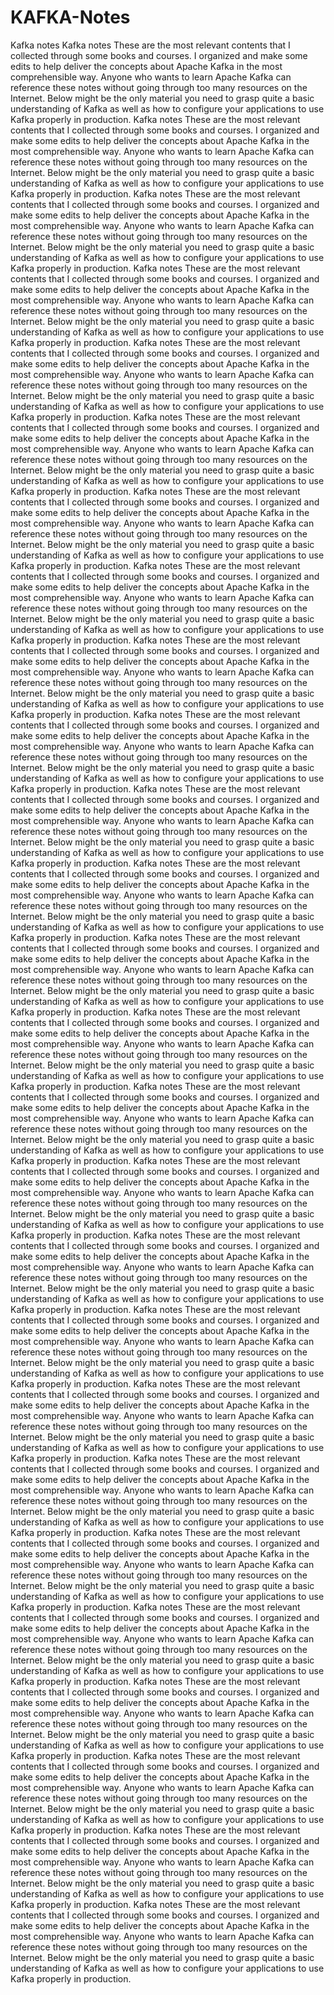 # KAFKA-Notes
Kafka notes
Kafka notes
These are the most relevant contents that I collected through some books and courses. I organized and make some edits to help deliver the concepts about Apache Kafka in the most comprehensible way. Anyone who wants to learn Apache Kafka can reference these notes without going through too many resources on the Internet. Below might be the only material you need to grasp quite a basic understanding of Kafka as well as how to configure your applications to use Kafka properly in production.
Kafka notes
These are the most relevant contents that I collected through some books and courses. I organized and make some edits to help deliver the concepts about Apache Kafka in the most comprehensible way. Anyone who wants to learn Apache Kafka can reference these notes without going through too many resources on the Internet. Below might be the only material you need to grasp quite a basic understanding of Kafka as well as how to configure your applications to use Kafka properly in production.
Kafka notes
These are the most relevant contents that I collected through some books and courses. I organized and make some edits to help deliver the concepts about Apache Kafka in the most comprehensible way. Anyone who wants to learn Apache Kafka can reference these notes without going through too many resources on the Internet. Below might be the only material you need to grasp quite a basic understanding of Kafka as well as how to configure your applications to use Kafka properly in production.
Kafka notes
These are the most relevant contents that I collected through some books and courses. I organized and make some edits to help deliver the concepts about Apache Kafka in the most comprehensible way. Anyone who wants to learn Apache Kafka can reference these notes without going through too many resources on the Internet. Below might be the only material you need to grasp quite a basic understanding of Kafka as well as how to configure your applications to use Kafka properly in production.
Kafka notes
These are the most relevant contents that I collected through some books and courses. I organized and make some edits to help deliver the concepts about Apache Kafka in the most comprehensible way. Anyone who wants to learn Apache Kafka can reference these notes without going through too many resources on the Internet. Below might be the only material you need to grasp quite a basic understanding of Kafka as well as how to configure your applications to use Kafka properly in production.
Kafka notes
These are the most relevant contents that I collected through some books and courses. I organized and make some edits to help deliver the concepts about Apache Kafka in the most comprehensible way. Anyone who wants to learn Apache Kafka can reference these notes without going through too many resources on the Internet. Below might be the only material you need to grasp quite a basic understanding of Kafka as well as how to configure your applications to use Kafka properly in production.
Kafka notes
These are the most relevant contents that I collected through some books and courses. I organized and make some edits to help deliver the concepts about Apache Kafka in the most comprehensible way. Anyone who wants to learn Apache Kafka can reference these notes without going through too many resources on the Internet. Below might be the only material you need to grasp quite a basic understanding of Kafka as well as how to configure your applications to use Kafka properly in production.
Kafka notes
These are the most relevant contents that I collected through some books and courses. I organized and make some edits to help deliver the concepts about Apache Kafka in the most comprehensible way. Anyone who wants to learn Apache Kafka can reference these notes without going through too many resources on the Internet. Below might be the only material you need to grasp quite a basic understanding of Kafka as well as how to configure your applications to use Kafka properly in production.
Kafka notes
These are the most relevant contents that I collected through some books and courses. I organized and make some edits to help deliver the concepts about Apache Kafka in the most comprehensible way. Anyone who wants to learn Apache Kafka can reference these notes without going through too many resources on the Internet. Below might be the only material you need to grasp quite a basic understanding of Kafka as well as how to configure your applications to use Kafka properly in production.
Kafka notes
These are the most relevant contents that I collected through some books and courses. I organized and make some edits to help deliver the concepts about Apache Kafka in the most comprehensible way. Anyone who wants to learn Apache Kafka can reference these notes without going through too many resources on the Internet. Below might be the only material you need to grasp quite a basic understanding of Kafka as well as how to configure your applications to use Kafka properly in production.
Kafka notes
These are the most relevant contents that I collected through some books and courses. I organized and make some edits to help deliver the concepts about Apache Kafka in the most comprehensible way. Anyone who wants to learn Apache Kafka can reference these notes without going through too many resources on the Internet. Below might be the only material you need to grasp quite a basic understanding of Kafka as well as how to configure your applications to use Kafka properly in production.
Kafka notes
These are the most relevant contents that I collected through some books and courses. I organized and make some edits to help deliver the concepts about Apache Kafka in the most comprehensible way. Anyone who wants to learn Apache Kafka can reference these notes without going through too many resources on the Internet. Below might be the only material you need to grasp quite a basic understanding of Kafka as well as how to configure your applications to use Kafka properly in production.
Kafka notes
These are the most relevant contents that I collected through some books and courses. I organized and make some edits to help deliver the concepts about Apache Kafka in the most comprehensible way. Anyone who wants to learn Apache Kafka can reference these notes without going through too many resources on the Internet. Below might be the only material you need to grasp quite a basic understanding of Kafka as well as how to configure your applications to use Kafka properly in production.
Kafka notes
These are the most relevant contents that I collected through some books and courses. I organized and make some edits to help deliver the concepts about Apache Kafka in the most comprehensible way. Anyone who wants to learn Apache Kafka can reference these notes without going through too many resources on the Internet. Below might be the only material you need to grasp quite a basic understanding of Kafka as well as how to configure your applications to use Kafka properly in production.
Kafka notes
These are the most relevant contents that I collected through some books and courses. I organized and make some edits to help deliver the concepts about Apache Kafka in the most comprehensible way. Anyone who wants to learn Apache Kafka can reference these notes without going through too many resources on the Internet. Below might be the only material you need to grasp quite a basic understanding of Kafka as well as how to configure your applications to use Kafka properly in production.
Kafka notes
These are the most relevant contents that I collected through some books and courses. I organized and make some edits to help deliver the concepts about Apache Kafka in the most comprehensible way. Anyone who wants to learn Apache Kafka can reference these notes without going through too many resources on the Internet. Below might be the only material you need to grasp quite a basic understanding of Kafka as well as how to configure your applications to use Kafka properly in production.
Kafka notes
These are the most relevant contents that I collected through some books and courses. I organized and make some edits to help deliver the concepts about Apache Kafka in the most comprehensible way. Anyone who wants to learn Apache Kafka can reference these notes without going through too many resources on the Internet. Below might be the only material you need to grasp quite a basic understanding of Kafka as well as how to configure your applications to use Kafka properly in production.
Kafka notes
These are the most relevant contents that I collected through some books and courses. I organized and make some edits to help deliver the concepts about Apache Kafka in the most comprehensible way. Anyone who wants to learn Apache Kafka can reference these notes without going through too many resources on the Internet. Below might be the only material you need to grasp quite a basic understanding of Kafka as well as how to configure your applications to use Kafka properly in production.
Kafka notes
These are the most relevant contents that I collected through some books and courses. I organized and make some edits to help deliver the concepts about Apache Kafka in the most comprehensible way. Anyone who wants to learn Apache Kafka can reference these notes without going through too many resources on the Internet. Below might be the only material you need to grasp quite a basic understanding of Kafka as well as how to configure your applications to use Kafka properly in production.
Kafka notes
These are the most relevant contents that I collected through some books and courses. I organized and make some edits to help deliver the concepts about Apache Kafka in the most comprehensible way. Anyone who wants to learn Apache Kafka can reference these notes without going through too many resources on the Internet. Below might be the only material you need to grasp quite a basic understanding of Kafka as well as how to configure your applications to use Kafka properly in production.
Kafka notes
These are the most relevant contents that I collected through some books and courses. I organized and make some edits to help deliver the concepts about Apache Kafka in the most comprehensible way. Anyone who wants to learn Apache Kafka can reference these notes without going through too many resources on the Internet. Below might be the only material you need to grasp quite a basic understanding of Kafka as well as how to configure your applications to use Kafka properly in production.
Kafka notes
These are the most relevant contents that I collected through some books and courses. I organized and make some edits to help deliver the concepts about Apache Kafka in the most comprehensible way. Anyone who wants to learn Apache Kafka can reference these notes without going through too many resources on the Internet. Below might be the only material you need to grasp quite a basic understanding of Kafka as well as how to configure your applications to use Kafka properly in production.
Kafka notes
These are the most relevant contents that I collected through some books and courses. I organized and make some edits to help deliver the concepts about Apache Kafka in the most comprehensible way. Anyone who wants to learn Apache Kafka can reference these notes without going through too many resources on the Internet. Below might be the only material you need to grasp quite a basic understanding of Kafka as well as how to configure your applications to use Kafka properly in production.
Kafka notes
These are the most relevant contents that I collected through some books and courses. I organized and make some edits to help deliver the concepts about Apache Kafka in the most comprehensible way. Anyone who wants to learn Apache Kafka can reference these notes without going through too many resources on the Internet. Below might be the only material you need to grasp quite a basic understanding of Kafka as well as how to configure your applications to use Kafka properly in production.
Kafka notes
These are the most relevant contents that I collected through some books and courses. I organized and make some edits to help deliver the concepts about Apache Kafka in the most comprehensible way. Anyone who wants to learn Apache Kafka can reference these notes without going through too many resources on the Internet. Below might be the only material you need to grasp quite a basic understanding of Kafka as well as how to configure your applications to use Kafka properly in production.
Kafka notes
These are the most relevant contents that I collected through some books and courses. I organized and make some edits to help deliver the concepts about Apache Kafka in the most comprehensible way. Anyone who wants to learn Apache Kafka can reference these notes without going through too many resources on the Internet. Below might be the only material you need to grasp quite a basic understanding of Kafka as well as how to configure your applications to use Kafka properly in production.

